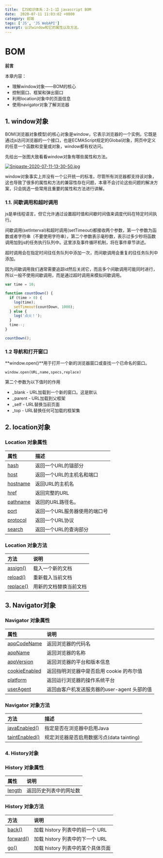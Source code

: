 ```yaml
---
title: 【JS知识体系：2-1-1】javascript BOM
date:  2020-07-11 11:03:02 +0800
category: 前端
tags: ['JS', 'JS WebAPI']
excerpt: 认识window和它的属性以及方法。
---
```


# BOM

**前言**

本章内容：

* 理解window对象——BOM的核心
* 控制窗口、框架和弹出窗口
* 利用location对象中的页面信息
* 使用navigator对象了解浏览器



## 1. window对象

BOM(浏览器对象模型)的核心对象是window，它表示浏览器的一个实例。它既是通过js访问浏览器的一个接口，也是ECMAScript规定的Global对象，网页中定义的任意一个函数和变量或对象，window都有权访问。

先给出一张图大致看看window对象有哪些属性和方法。

[![Snipaste-2020-07-11-13-30-50.jpg](https://i.postimg.cc/dtZhNPkB/Snipaste-2020-07-11-13-30-50.jpg)](https://postimg.cc/CzYMd24B)



window对象事实上并没有一个公开统一的标准，尽管所有浏览器都支持该对象，这也导致了很多的属性和方法的兼容性存在问题，本章不会讨论这些问题的解决方案，只会挑选一些常用且重要的属性和方法进行讲解。



### 1.1.  间歇调用和超时调用

js是单线程语言，但它允许通过设置超时值和间歇时间值来调度代码在特定时间执行。

间歇调用(setInterval)和超时调用(setTimeout)都接收两个参数，第一个参数为函数或者字符串（不要使用字符串），第二个参数表示毫秒数，表示过多少秒将函数调用加到js的任务执行队列中。这里涉及事件循环机制，将在事件章节讲述。

超时调用会在指定时间往任务队列中添加一次，而间歇调用会重复的往任务队列中添加。

因为间歇调用我们通常需要追踪id然后关闭它，而且多个间歇调用可能同时进行，所以一般不使用间歇调用，而是通过超时调用来模拟间歇调用。

```js
var time = 10;

function countDown() {
  if (time > 0) {
    log(time);
    setTimeout(countDown, 1000);
  } else {
    log('点火！');
  }
  time--;
}

countDown();
```



### 1.2 导航和打开窗口

**window.open()**用于打开一个新的浏览器窗口或查找一个已命名的窗口。

```
window.open(URL,name,specs,replace)
```

第二个参数为以下值时的作用

- _blank - URL加载到一个新的窗口。这是默认
- _parent - URL加载到父框架
- _self - URL替换当前页面
- _top - URL替换任何可加载的框架集



## 2. location对象

### Location 对象属性

| 属性                                                         | 描述                          |
| :----------------------------------------------------------- | :---------------------------- |
| [hash](https://www.runoob.com/jsref/prop-loc-hash.html)      | 返回一个URL的锚部分           |
| [host](https://www.runoob.com/jsref/prop-loc-host.html)      | 返回一个URL的主机名和端口     |
| [hostname](https://www.runoob.com/jsref/prop-loc-hostname.html) | 返回URL的主机名               |
| [href](https://www.runoob.com/jsref/prop-loc-href.html)      | 返回完整的URL                 |
| [pathname](https://www.runoob.com/jsref/prop-loc-pathname.html) | 返回的URL路径名。             |
| [port](https://www.runoob.com/jsref/prop-loc-port.html)      | 返回一个URL服务器使用的端口号 |
| [protocol](https://www.runoob.com/jsref/prop-loc-protocol.html) | 返回一个URL协议               |
| [search](https://www.runoob.com/jsref/prop-loc-search.html)  | 返回一个URL的查询部分         |

### Location 对象方法

| 方法                                                         | 说明                   |
| :----------------------------------------------------------- | :--------------------- |
| [assign()](https://www.runoob.com/jsref/met-loc-assign.html) | 载入一个新的文档       |
| [reload()](https://www.runoob.com/jsref/met-loc-reload.html) | 重新载入当前文档       |
| [replace()](https://www.runoob.com/jsref/met-loc-replace.html) | 用新的文档替换当前文档 |



## 3. Navigator对象

### Navigator 对象属性

| 属性                                                         | 说明                                        |
| :----------------------------------------------------------- | :------------------------------------------ |
| [appCodeName](https://www.runoob.com/jsref/prop-nav-appcodename.html) | 返回浏览器的代码名                          |
| [appName](https://www.runoob.com/jsref/prop-nav-appname.html) | 返回浏览器的名称                            |
| [appVersion](https://www.runoob.com/jsref/prop-nav-appversion.html) | 返回浏览器的平台和版本信息                  |
| [cookieEnabled](https://www.runoob.com/jsref/prop-nav-cookieenabled.html) | 返回指明浏览器中是否启用 cookie 的布尔值    |
| [platform](https://www.runoob.com/jsref/prop-nav-platform.html) | 返回运行浏览器的操作系统平台                |
| [userAgent](https://www.runoob.com/jsref/prop-nav-useragent.html) | 返回由客户机发送服务器的user-agent 头部的值 |

### Navigator 对象方法

| 方法                                                         | 描述                                      |
| :----------------------------------------------------------- | :---------------------------------------- |
| [javaEnabled()](https://www.runoob.com/jsref/met-nav-javaenabled.html) | 指定是否在浏览器中启用Java                |
| [taintEnabled()](https://www.runoob.com/jsref/met-nav-taintenabled.html) | 规定浏览器是否启用数据污点(data tainting) |



### 4. History对象

### History 对象属性

| 属性                                                        | 说明                   |
| :---------------------------------------------------------- | :--------------------- |
| [length](https://www.runoob.com/jsref/prop-his-length.html) | 返回历史列表中的网址数 |

### History 对象方法

| 方法                                                         | 说明                              |
| :----------------------------------------------------------- | :-------------------------------- |
| [back()](https://www.runoob.com/jsref/met-his-back.html)     | 加载 history 列表中的前一个 URL   |
| [forward()](https://www.runoob.com/jsref/met-his-forward.html) | 加载 history 列表中的下一个 URL   |
| [go()](https://www.runoob.com/jsref/met-his-go.html)         | 加载 history 列表中的某个具体页面 |